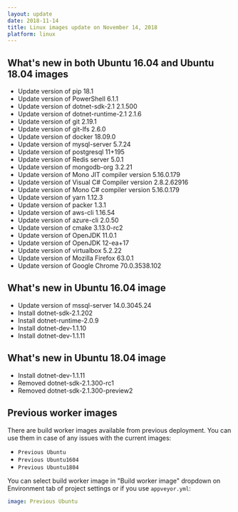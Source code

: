 ```yaml
---
layout: update
date: 2018-11-14
title: Linux images update on November 14, 2018
platform: linux
---
```


## What's new in both Ubuntu 16.04 and Ubuntu 18.04 images

* Update version of pip 18.1
* Update version of PowerShell 6.1.1
* Update version of dotnet-sdk-2.1 2.1.500
* Update version of dotnet-runtime-2.1 2.1.6
* Update version of git 2.19.1
* Update version of git-lfs 2.6.0
* Update version of docker 18.09.0
* Update version of mysql-server 5.7.24
* Update version of postgresql 11+195
* Update version of Redis server 5.0.1
* Update version of mongodb-org 3.2.21
* Update version of Mono JIT compiler version 5.16.0.179
* Update version of Visual C# Compiler version 2.8.2.62916
* Update version of Mono C# compiler version 5.16.0.179
* Update version of yarn 1.12.3
* Update version of packer 1.3.1
* Update version of aws-cli 1.16.54
* Update version of azure-cli 2.0.50
* Update version of cmake 3.13.0-rc2
* Update version of OpenJDK 11.0.1
* Update version of OpenJDK 12-ea+17
* Update version of virtualbox 5.2.22
* Update version of Mozilla Firefox 63.0.1
* Update version of Google Chrome 70.0.3538.102

## What's new in Ubuntu 16.04 image

* Update version of mssql-server 14.0.3045.24
* Install dotnet-sdk-2.1.202
* Install dotnet-runtime-2.0.9
* Install dotnet-dev-1.1.10
* Install dotnet-dev-1.1.11

## What's new in Ubuntu 18.04 image

* Install dotnet-dev-1.1.11
* Removed dotnet-sdk-2.1.300-rc1
* Removed dotnet-sdk-2.1.300-preview2

## Previous worker images

There are build worker images available from previous deployment. You can use them in case of any issues with the current images:

* `Previous Ubuntu`
* `Previous Ubuntu1604`
* `Previous Ubuntu1804`

You can select build worker image in "Build worker image" dropdown on Environment tab of project settings or if you use `appveyor.yml`:

```yaml
image: Previous Ubuntu
```